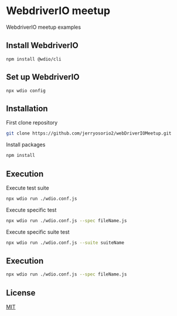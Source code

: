 # WebdriverIO meetup

WebdriverIO meetup examples

## Install WebdriverIO

```
npm install @wdio/cli
```

## Set up WebdriverIO

```
npx wdio config
```

## Installation

First clone repository

```bash
git clone https://github.com/jerryosorio2/webDriverIOMeetup.git
```

Install packages

```bash
npm install
```

## Execution

Execute test suite

```bash
npx wdio run ./wdio.conf.js
```

Execute specific test

```bash
npx wdio run ./wdio.conf.js --spec fileName.js
```

Execute specific suite test

```bash
npx wdio run ./wdio.conf.js --suite suiteName
```

## Execution

```bash
npx wdio run ./wdio.conf.js --spec fileName.js
```

## License

[MIT](https://choosealicense.com/licenses/mit/)
